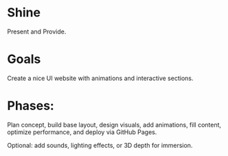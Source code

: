 # Shine

Present and Provide.

# Goals

Create a nice UI website with animations and interactive sections.  

# Phases: 
 
Plan concept, build base layout, design visuals, add animations, fill content, optimize performance, and deploy via GitHub Pages.

Optional: add sounds, lighting effects, or 3D depth for immersion.

